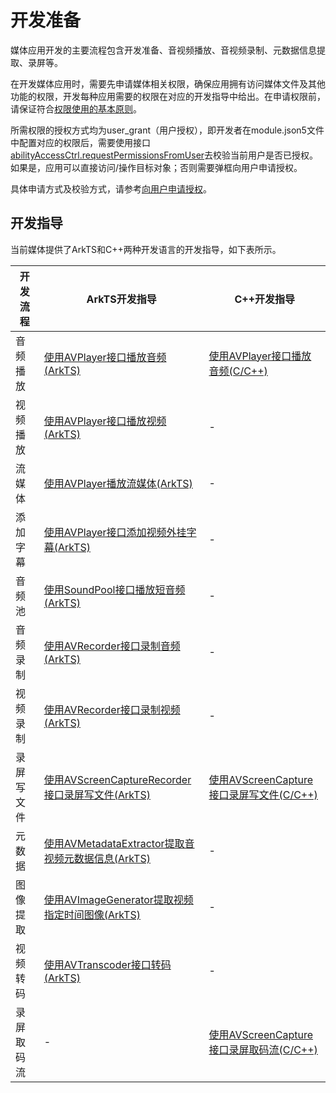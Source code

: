 # 开发准备

媒体应用开发的主要流程包含开发准备、音视频播放、音视频录制、元数据信息提取、录屏等。

在开发媒体应用时，需要先申请媒体相关权限，确保应用拥有访问媒体文件及其他功能的权限，开发每种应用需要的权限在对应的开发指导中给出。在申请权限前，请保证符合[权限使用的基本原则](../../security/AccessToken/app-permission-mgmt-overview.md#权限使用的基本原则)。

所需权限的授权方式均为user_grant（用户授权），即开发者在module.json5文件中配置对应的权限后，需要使用接口[abilityAccessCtrl.requestPermissionsFromUser](../../reference/apis-ability-kit/js-apis-abilityAccessCtrl.md#requestpermissionsfromuser9)去校验当前用户是否已授权。如果是，应用可以直接访问/操作目标对象；否则需要弹框向用户申请授权。


具体申请方式及校验方式，请参考[向用户申请授权](../../security/AccessToken/request-user-authorization.md)。

## 开发指导

当前媒体提供了ArkTS和C++两种开发语言的开发指导，如下表所示。

| 开发流程     | ArkTS开发指导                                     | C++开发指导                             |
| ------------ | ------------------------------------------------- | --------------------------------------- |
| 音频播放     | [使用AVPlayer接口播放音频(ArkTS)](using-avplayer-for-playback.md) | [使用AVPlayer接口播放音频(C/C++)](using-ndk-avplayer-for-playerback.md) |
| 视频播放     | [使用AVPlayer接口播放视频(ArkTS)](video-playback.md)              | - |
| 流媒体     |  [使用AVPlayer播放流媒体(ArkTS)](streaming-media-playback-development-guide.md)              | - |
| 添加字幕     | [使用AVPlayer接口添加视频外挂字幕(ArkTS)](video-subtitle.md) | -                                    |
| 音频池       | [使用SoundPool接口播放短音频(ArkTS)](using-soundpool-for-playback.md)           | -                                     |
| 音频录制     | [使用AVRecorder接口录制音频(ArkTS)](using-avrecorder-for-recording.md) | -                                     |
| 视频录制     | [使用AVRecorder接口录制视频(ArkTS)](video-recording.md) | -                                     |
| 录屏写文件   | [使用AVScreenCaptureRecorder接口录屏写文件(ArkTS)](using-avscreencapture-ArkTs.md) | [使用AVScreenCapture接口录屏写文件(C/C++)](using-avscreencapture-for-file.md) |
| 元数据       | [使用AVMetadataExtractor提取音视频元数据信息(ArkTS)](avmetadataextractor.md) | -                                     |
| 图像提取     | [使用AVImageGenerator提取视频指定时间图像(ArkTS)](avimagegenerator.md) | -                                     |
| 视频转码     | [使用AVTranscoder接口转码(ArkTS)](using-avtranscoder-for-transcodering.md) | -                                     |
| 录屏取码流   | -                                               | [使用AVScreenCapture接口录屏取码流(C/C++)](using-avscreencapture-for-buffer.md) |


